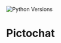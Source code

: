 ![Python Versions](https://img.shields.io/static/v1?label=python&message=3.7%20|%203.8&color=orange)

# Pictochat
